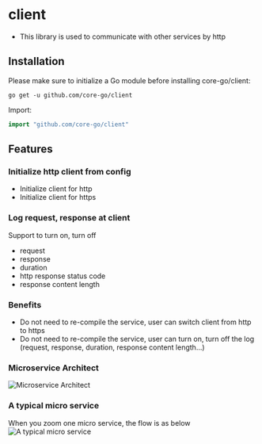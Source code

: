# client
- This library is used to communicate with other services by http

## Installation
Please make sure to initialize a Go module before installing core-go/client:

```shell
go get -u github.com/core-go/client
```

Import:
```go
import "github.com/core-go/client"
```
## Features
### Initialize http client from config
- Initialize client for http
- Initialize client for https
### Log request, response at client
Support to turn on, turn off
- request
- response
- duration
- http response status code
- response content length

### Benefits
- Do not need to re-compile the service, user can switch client from http to https
- Do not need to re-compile the service, user can turn on, turn off the log (request, response, duration, response content length...)
### Microservice Architect
![Microservice Architect](https://cdn-images-1.medium.com/max/800/1*vKeePO_UC73i7tfymSmYNA.png)

### A typical micro service
When you zoom one micro service, the flow is as below
![A typical micro service](https://cdn-images-1.medium.com/max/800/1*d9kyekAbQYBxH-C6w38XZQ.png)
